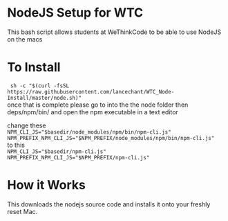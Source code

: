 # NodeJS Setup for WTC

This bash script allows students at WeThinkCode to be able to use NodeJS on the macs 

# To Install

` sh -c "$(curl -fsSL https://raw.githubusercontent.com/lancechant/WTC_Node-Install/master/node.sh)"`
<br>
once that is complete please go to into the the node folder then deps/npm/bin/ and open the npm executable in a text editor

change these 
<br>
`NPM_CLI_JS="$basedir/node_modules/npm/bin/npm-cli.js"`
<br>
`NPM_PREFIX_NPM_CLI_JS="$NPM_PREFIX/node_modules/npm/bin/npm-cli.js"`
<br>
to this 
<br>
`NPM_CLI_JS="$basedir/npm-cli.js"`
<br>
`NPM_PREFIX_NPM_CLI_JS="$NPM_PREFIX/npm-cli.js"`

# How it Works

This downloads the nodejs source code and installs it onto your freshly reset Mac. 

